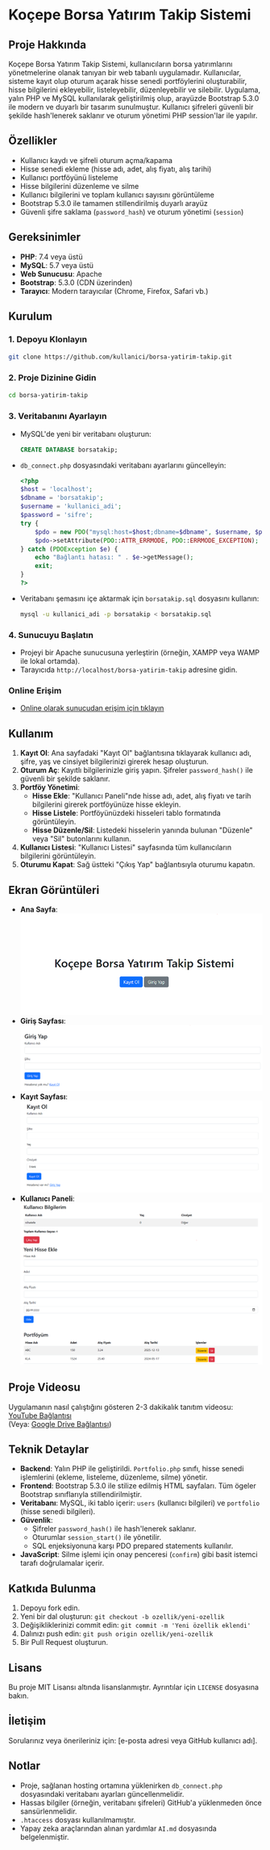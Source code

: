 # Koçepe Borsa Yatırım Takip Sistemi

## Proje Hakkında
Koçepe Borsa Yatırım Takip Sistemi, kullanıcıların borsa yatırımlarını yönetmelerine olanak tanıyan bir web tabanlı uygulamadır. Kullanıcılar, sisteme kayıt olup oturum açarak hisse senedi portföylerini oluşturabilir, hisse bilgilerini ekleyebilir, listeleyebilir, düzenleyebilir ve silebilir. Uygulama, yalın PHP ve MySQL kullanılarak geliştirilmiş olup, arayüzde Bootstrap 5.3.0 ile modern ve duyarlı bir tasarım sunulmuştur. Kullanıcı şifreleri güvenli bir şekilde hash'lenerek saklanır ve oturum yönetimi PHP session'lar ile yapılır.

## Özellikler
- Kullanıcı kaydı ve şifreli oturum açma/kapama
- Hisse senedi ekleme (hisse adı, adet, alış fiyatı, alış tarihi)
- Kullanıcı portföyünü listeleme
- Hisse bilgilerini düzenleme ve silme
- Kullanıcı bilgilerini ve toplam kullanıcı sayısını görüntüleme
- Bootstrap 5.3.0 ile tamamen stillendirilmiş duyarlı arayüz
- Güvenli şifre saklama (`password_hash`) ve oturum yönetimi (`session`)

## Gereksinimler
- **PHP**: 7.4 veya üstü
- **MySQL**: 5.7 veya üstü
- **Web Sunucusu**: Apache
- **Bootstrap**: 5.3.0 (CDN üzerinden)
- **Tarayıcı**: Modern tarayıcılar (Chrome, Firefox, Safari vb.)

## Kurulum

### 1. Depoyu Klonlayın
```bash
git clone https://github.com/kullanici/borsa-yatirim-takip.git
```

### 2. Proje Dizinine Gidin
```bash
cd borsa-yatirim-takip
```

### 3. Veritabanını Ayarlayın
- MySQL'de yeni bir veritabanı oluşturun:
  ```sql
  CREATE DATABASE borsatakip;
  ```
- `db_connect.php` dosyasındaki veritabanı ayarlarını güncelleyin:
  ```php
  <?php
  $host = 'localhost';
  $dbname = 'borsatakip';
  $username = 'kullanici_adi';
  $password = 'sifre';
  try {
      $pdo = new PDO("mysql:host=$host;dbname=$dbname", $username, $password);
      $pdo->setAttribute(PDO::ATTR_ERRMODE, PDO::ERRMODE_EXCEPTION);
  } catch (PDOException $e) {
      echo "Bağlantı hatası: " . $e->getMessage();
      exit;
  }
  ?>
  ```
- Veritabanı şemasını içe aktarmak için `borsatakip.sql` dosyasını kullanın:
  ```bash
  mysql -u kullanici_adi -p borsatakip < borsatakip.sql
  ```

### 4. Sunucuyu Başlatın
- Projeyi bir Apache sunucusuna yerleştirin (örneğin, XAMPP veya WAMP ile lokal ortamda).
- Tarayıcıda `http://localhost/borsa-yatirim-takip` adresine gidin.

### Online Erişim
- <a href = "http://95.130.171.20/~st22360859033"> Online olarak sunucudan erişim için tıklayın</a>

## Kullanım
1. **Kayıt Ol**: Ana sayfadaki "Kayıt Ol" bağlantısına tıklayarak kullanıcı adı, şifre, yaş ve cinsiyet bilgilerinizi girerek hesap oluşturun.
2. **Oturum Aç**: Kayıtlı bilgilerinizle giriş yapın. Şifreler `password_hash()` ile güvenli bir şekilde saklanır.
3. **Portföy Yönetimi**:
   - **Hisse Ekle**: "Kullanıcı Paneli"nde hisse adı, adet, alış fiyatı ve tarih bilgilerini girerek portföyünüze hisse ekleyin.
   - **Hisse Listele**: Portföyünüzdeki hisseleri tablo formatında görüntüleyin.
   - **Hisse Düzenle/Sil**: Listedeki hisselerin yanında bulunan "Düzenle" veya "Sil" butonlarını kullanın.
4. **Kullanıcı Listesi**: "Kullanıcı Listesi" sayfasında tüm kullanıcıların bilgilerini görüntüleyin.
5. **Oturumu Kapat**: Sağ üstteki "Çıkış Yap" bağlantısıyla oturumu kapatın.

## Ekran Görüntüleri
- **Ana Sayfa**: <br>
  ![Ana Sayfa](srcc/index.png)
- **Giriş Sayfası**:  
  ![Giriş Sayfası](srcc/login.png)
- **Kayıt Sayfası**:
   ![Kayıt Sayfası](srcc/register.png)
- **Kullanıcı Paneli**:  
  ![Kullanıcı Paneli](srcc/dashboard.png)

## Proje Videosu
Uygulamanın nasıl çalıştığını gösteren 2-3 dakikalık tanıtım videosu:  
[YouTube Bağlantısı](https://www.youtube.com/watch?v=ornek-video-id)  
(Veya: [Google Drive Bağlantısı](https://drive.google.com/file/d/ornek-dosya-id/view?usp=sharing))

## Teknik Detaylar
- **Backend**: Yalın PHP ile geliştirildi. `Portfolio.php` sınıfı, hisse senedi işlemlerini (ekleme, listeleme, düzenleme, silme) yönetir.
- **Frontend**: Bootstrap 5.3.0 ile stilize edilmiş HTML sayfaları. Tüm ögeler Bootstrap sınıflarıyla stillendirilmiştir.
- **Veritabanı**: MySQL, iki tablo içerir: `users` (kullanıcı bilgileri) ve `portfolio` (hisse senedi bilgileri).
- **Güvenlik**: 
  - Şifreler `password_hash()` ile hash'lenerek saklanır.
  - Oturumlar `session_start()` ile yönetilir.
  - SQL enjeksiyonuna karşı PDO prepared statements kullanılır.
- **JavaScript**: Silme işlemi için onay penceresi (`confirm`) gibi basit istemci tarafı doğrulamalar içerir.

## Katkıda Bulunma
1. Depoyu fork edin.
2. Yeni bir dal oluşturun: `git checkout -b ozellik/yeni-ozellik`
3. Değişikliklerinizi commit edin: `git commit -m 'Yeni özellik eklendi'`
4. Dalınızı push edin: `git push origin ozellik/yeni-ozellik`
5. Bir Pull Request oluşturun.

## Lisans
Bu proje MIT Lisansı altında lisanslanmıştır. Ayrıntılar için `LICENSE` dosyasına bakın.

## İletişim
Sorularınız veya önerileriniz için: [e-posta adresi veya GitHub kullanıcı adı].

## Notlar
- Proje, sağlanan hosting ortamına yüklenirken `db_connect.php` dosyasındaki veritabanı ayarları güncellenmelidir.
- Hassas bilgiler (örneğin, veritabanı şifreleri) GitHub'a yüklenmeden önce sansürlenmelidir.
- `.htaccess` dosyası kullanılmamıştır.
- Yapay zeka araçlarından alınan yardımlar `AI.md` dosyasında belgelenmiştir.
